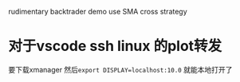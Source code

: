 rudimentary backtrader demo
use SMA cross strategy

# 对于vscode ssh linux 的plot转发
要下载xmanager 然后`export DISPLAY=localhost:10.0` 就能本地打开了